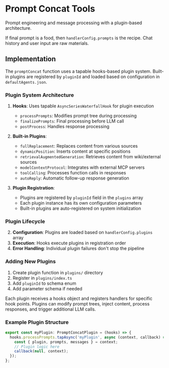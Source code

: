 # Prompt Concat Tools

Prompt engineering and message processing with a plugin-based architecture.

If final prompt is a food, then `handlerConfig.prompts` is the recipe. Chat history and user input are raw materials.

## Implementation

The `promptConcat` function uses a tapable hooks-based plugin system. Built-in plugins are registered by `pluginId` and loaded based on configuration in `defaultAgents.json`.

### Plugin System Architecture

1. **Hooks**: Uses tapable `AsyncSeriesWaterfallHook` for plugin execution
   - `processPrompts`: Modifies prompt tree during processing
   - `finalizePrompts`: Final processing before LLM call
   - `postProcess`: Handles response processing

2. **Built-in Plugins**:
   - `fullReplacement`: Replaces content from various sources
   - `dynamicPosition`: Inserts content at specific positions
   - `retrievalAugmentedGeneration`: Retrieves content from wiki/external sources
   - `modelContextProtocol`: Integrates with external MCP servers
   - `toolCalling`: Processes function calls in responses
   - `autoReply`: Automatic follow-up response generation

3. **Plugin Registration**:
   - Plugins are registered by `pluginId` field in the `plugins` array
   - Each plugin instance has its own configuration parameters
   - Built-in plugins are auto-registered on system initialization

### Plugin Lifecycle

2. **Configuration**: Plugins are loaded based on `handlerConfig.plugins` array
3. **Execution**: Hooks execute plugins in registration order
4. **Error Handling**: Individual plugin failures don't stop the pipeline

### Adding New Plugins

1. Create plugin function in `plugins/` directory
2. Register in `plugins/index.ts`
3. Add `pluginId` to schema enum
4. Add parameter schema if needed

Each plugin receives a hooks object and registers handlers for specific hook points. Plugins can modify prompt trees, inject content, process responses, and trigger additional LLM calls.

### Example Plugin Structure

```typescript
export const myPlugin: PromptConcatPlugin = (hooks) => {
  hooks.processPrompts.tapAsync('myPlugin', async (context, callback) => {
    const { plugin, prompts, messages } = context;
    // Plugin logic here
    callback(null, context);
  });
};
```
